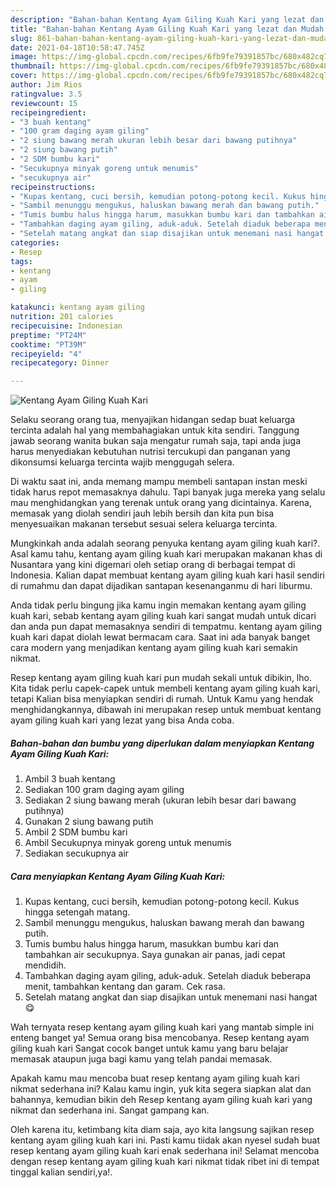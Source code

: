 ```yaml
---
description: "Bahan-bahan Kentang Ayam Giling Kuah Kari yang lezat dan Mudah Dibuat"
title: "Bahan-bahan Kentang Ayam Giling Kuah Kari yang lezat dan Mudah Dibuat"
slug: 861-bahan-bahan-kentang-ayam-giling-kuah-kari-yang-lezat-dan-mudah-dibuat
date: 2021-04-18T10:58:47.745Z
image: https://img-global.cpcdn.com/recipes/6fb9fe79391857bc/680x482cq70/kentang-ayam-giling-kuah-kari-foto-resep-utama.jpg
thumbnail: https://img-global.cpcdn.com/recipes/6fb9fe79391857bc/680x482cq70/kentang-ayam-giling-kuah-kari-foto-resep-utama.jpg
cover: https://img-global.cpcdn.com/recipes/6fb9fe79391857bc/680x482cq70/kentang-ayam-giling-kuah-kari-foto-resep-utama.jpg
author: Jim Rios
ratingvalue: 3.5
reviewcount: 15
recipeingredient:
- "3 buah kentang"
- "100 gram daging ayam giling"
- "2 siung bawang merah ukuran lebih besar dari bawang putihnya"
- "2 siung bawang putih"
- "2 SDM bumbu kari"
- "Secukupnya minyak goreng untuk menumis"
- "secukupnya air"
recipeinstructions:
- "Kupas kentang, cuci bersih, kemudian potong-potong kecil. Kukus hingga setengah matang."
- "Sambil menunggu mengukus, haluskan bawang merah dan bawang putih."
- "Tumis bumbu halus hingga harum, masukkan bumbu kari dan tambahkan air secukupnya. Saya gunakan air panas, jadi cepat mendidih."
- "Tambahkan daging ayam giling, aduk-aduk. Setelah diaduk beberapa menit, tambahkan kentang dan garam. Cek rasa."
- "Setelah matang angkat dan siap disajikan untuk menemani nasi hangat 😋"
categories:
- Resep
tags:
- kentang
- ayam
- giling

katakunci: kentang ayam giling 
nutrition: 201 calories
recipecuisine: Indonesian
preptime: "PT24M"
cooktime: "PT39M"
recipeyield: "4"
recipecategory: Dinner

---
```



![Kentang Ayam Giling Kuah Kari](https://img-global.cpcdn.com/recipes/6fb9fe79391857bc/680x482cq70/kentang-ayam-giling-kuah-kari-foto-resep-utama.jpg)

Selaku seorang orang tua, menyajikan hidangan sedap buat keluarga tercinta adalah hal yang membahagiakan untuk kita sendiri. Tanggung jawab seorang  wanita bukan saja mengatur rumah saja, tapi anda juga harus menyediakan kebutuhan nutrisi tercukupi dan panganan yang dikonsumsi keluarga tercinta wajib menggugah selera.

Di waktu  saat ini, anda memang mampu membeli santapan instan meski tidak harus repot memasaknya dahulu. Tapi banyak juga mereka yang selalu mau menghidangkan yang terenak untuk orang yang dicintainya. Karena, memasak yang diolah sendiri jauh lebih bersih dan kita pun bisa menyesuaikan makanan tersebut sesuai selera keluarga tercinta. 



Mungkinkah anda adalah seorang penyuka kentang ayam giling kuah kari?. Asal kamu tahu, kentang ayam giling kuah kari merupakan makanan khas di Nusantara yang kini digemari oleh setiap orang di berbagai tempat di Indonesia. Kalian dapat membuat kentang ayam giling kuah kari hasil sendiri di rumahmu dan dapat dijadikan santapan kesenanganmu di hari liburmu.

Anda tidak perlu bingung jika kamu ingin memakan kentang ayam giling kuah kari, sebab kentang ayam giling kuah kari sangat mudah untuk dicari dan anda pun dapat memasaknya sendiri di tempatmu. kentang ayam giling kuah kari dapat diolah lewat bermacam cara. Saat ini ada banyak banget cara modern yang menjadikan kentang ayam giling kuah kari semakin nikmat.

Resep kentang ayam giling kuah kari pun mudah sekali untuk dibikin, lho. Kita tidak perlu capek-capek untuk membeli kentang ayam giling kuah kari, tetapi Kalian bisa menyiapkan sendiri di rumah. Untuk Kamu yang hendak menghidangkannya, dibawah ini merupakan resep untuk membuat kentang ayam giling kuah kari yang lezat yang bisa Anda coba.

<!--inarticleads1-->

##### Bahan-bahan dan bumbu yang diperlukan dalam menyiapkan Kentang Ayam Giling Kuah Kari:

1. Ambil 3 buah kentang
1. Sediakan 100 gram daging ayam giling
1. Sediakan 2 siung bawang merah (ukuran lebih besar dari bawang putihnya)
1. Gunakan 2 siung bawang putih
1. Ambil 2 SDM bumbu kari
1. Ambil Secukupnya minyak goreng untuk menumis
1. Sediakan secukupnya air




<!--inarticleads2-->

##### Cara menyiapkan Kentang Ayam Giling Kuah Kari:

1. Kupas kentang, cuci bersih, kemudian potong-potong kecil. Kukus hingga setengah matang.
1. Sambil menunggu mengukus, haluskan bawang merah dan bawang putih.
1. Tumis bumbu halus hingga harum, masukkan bumbu kari dan tambahkan air secukupnya. Saya gunakan air panas, jadi cepat mendidih.
1. Tambahkan daging ayam giling, aduk-aduk. Setelah diaduk beberapa menit, tambahkan kentang dan garam. Cek rasa.
1. Setelah matang angkat dan siap disajikan untuk menemani nasi hangat 😋




Wah ternyata resep kentang ayam giling kuah kari yang mantab simple ini enteng banget ya! Semua orang bisa mencobanya. Resep kentang ayam giling kuah kari Sangat cocok banget untuk kamu yang baru belajar memasak ataupun juga bagi kamu yang telah pandai memasak.

Apakah kamu mau mencoba buat resep kentang ayam giling kuah kari nikmat sederhana ini? Kalau kamu ingin, yuk kita segera siapkan alat dan bahannya, kemudian bikin deh Resep kentang ayam giling kuah kari yang nikmat dan sederhana ini. Sangat gampang kan. 

Oleh karena itu, ketimbang kita diam saja, ayo kita langsung sajikan resep kentang ayam giling kuah kari ini. Pasti kamu tiidak akan nyesel sudah buat resep kentang ayam giling kuah kari enak sederhana ini! Selamat mencoba dengan resep kentang ayam giling kuah kari nikmat tidak ribet ini di tempat tinggal kalian sendiri,ya!.

